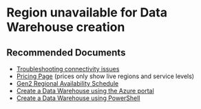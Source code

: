 <properties
	pageTitle="Availability and Connectivity/Region unavailable for Data Warehouse creation"
	description="Availability and Connectivity/Region unavailable for Data Warehouse creation"
	service="microsoft.sql"
	resource="servers"
	authors="saltug,happynicolle"
	ms.author="saltug,nicw"
	supportTopicIds="32635216"
	productPesIds="15818"
	displayOrder="1"
	selfHelpType="generic"
	resourceTags=""
	articleId="dw-availabilityandconnectivity-regionunavailablefordwcreation.md"
	cloudEnvironments="public, Fairfax"
/>
# Region unavailable for Data Warehouse creation

## **Recommended Documents**
* [Troubleshooting connectivity issues](https://docs.microsoft.com/azure/sql-data-warehouse/sql-data-warehouse-troubleshoot-connectivity)<br>
* [Pricing Page](https://azure.microsoft.com/pricing/details/sql-data-warehouse/gen2/) (prices only show live regions and service levels)<br>
* [Gen2 Regional Availability Schedule](https://docs.microsoft.com/azure/sql-data-warehouse/gen2-migration-schedule)<br>
* [Create a Data Warehouse using the Azure portal](https://docs.microsoft.com/azure/sql-data-warehouse/create-data-warehouse-portal)<br>
* [Create a Data Warehouse using PowerShell](https://docs.microsoft.com/azure/sql-data-warehouse/create-data-warehouse-powershell)